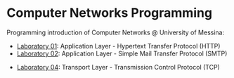 # Computer Networks Programming
Programming introduction of Computer Networks @ University of Messina:

- [Laboratory 01](https://github.com/lcarnevale/http-examples): Application Layer - Hypertext Transfer Protocol (HTTP)
- [Laboratory 02](https://github.com/lcarnevale/smtp-example): Application Layer - Simple Mail Transfer Protocol (SMTP)
<!-- - [Lecture 03](lecture03): Application Layer - File Transfer Protocol (FTP) -->
<!-- - [Lecture 03](lecture06): Transport Layer - User Datagram Protocol(UDP) -->
- [Laboratory 04](https://github.com/lcarnevale/tcp-example): Transport Layer - Transmission Control Protocol (TCP)